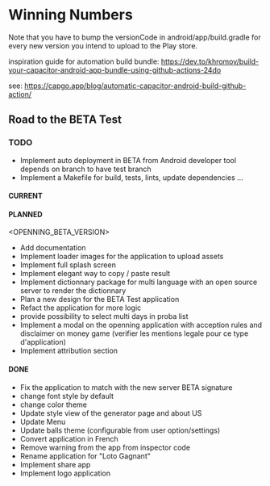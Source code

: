 # Winning Numbers

Note that you have to bump the versionCode in android/app/build.gradle for every new version you intend to upload to the Play store.

inspiration guide for automation build bundle: https://dev.to/khromov/build-your-capacitor-android-app-bundle-using-github-actions-24do

see: https://capgo.app/blog/automatic-capacitor-android-build-github-action/

## Road to the BETA Test

### TODO

- Implement auto deployment in BETA from Android developer tool depends on branch to have test branch
- Implement a Makefile for build, tests, lints, update dependencies ...

#### CURRENT

#### PLANNED

<OPENNING_BETA_VERSION>

- Add documentation
- Implement loader images for the application to upload assets
- Implement full splash screen
- Implement elegant way to copy / paste result
- Implement dictionnary package for multi language with an open source server to render the dictionnary
- Plan a new design for the BETA Test application
- Refact the application for more logic
- provide possibility to select multi days in proba list
- Implement a modal on the openning application with acception rules and disclaimer on money game (verifier les mentions legale pour ce type d'application)
- Implement attribution section

#### DONE

- Fix the application to match with the new server BETA signature
- change font style by default
- change color theme
- Update style view of the generator page and about US
- Update Menu
- Update balls theme (configurable from user option/settings)
- Convert application in French
- Remove warning from the app from inspector code
- Rename application for "Loto Gagnant"
- Implement share app
- Implement logo application
